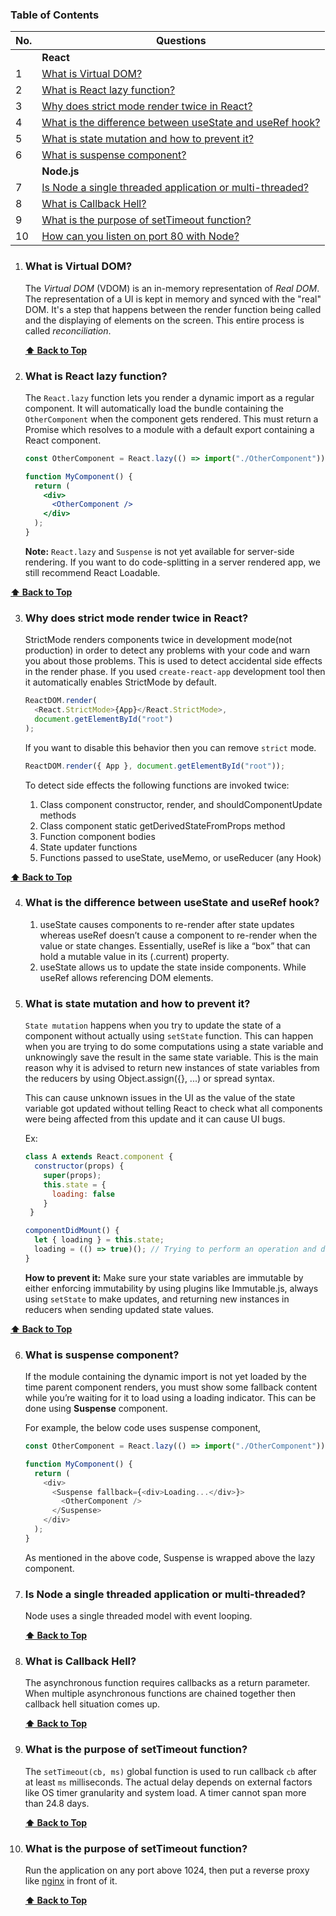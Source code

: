 ### Table of Contents

| No. | Questions                                                                                                            |
| --- | -------------------------------------------------------------------------------------------------------------------- |
|     | **React**                                                                                                            |
| 1   | [What is Virtual DOM?](#what-is-virtual-dom)                                                                         |
| 2   | [What is React lazy function?](#what-is-react-lazy-function)                                                         |
| 3   | [Why does strict mode render twice in React?](#why-does-strict-mode-render-twice-in-react)                           |
| 4   | [What is the difference between useState and useRef hook?](#what-is-the-difference-between-usestate-and-useref-hook) |
| 5   | [What is state mutation and how to prevent it?](#what-is-state-mutation-and-how-to-prevent-it)                       |
| 6   | [What is suspense component?](#what-is-suspense-component)                                                           |
|     | **Node.js**                                                                                                          |
| 7   | [Is Node a single threaded application or multi-threaded?](#is-node-a-single-threaded-application-or-multi-threaded) |
| 8   | [What is Callback Hell?](#what-is-callback-hell)                                                                     |
| 9   | [What is the purpose of setTimeout function?](#what-is-the-purpose-of-settimeout-function)                           |
| 10  | [How can you listen on port 80 with Node?](#how-can-you-listen-on-port-80-with-node)                                 |

1. ### What is Virtual DOM?

   The _Virtual DOM_ (VDOM) is an in-memory representation of _Real DOM_. The representation of a UI is kept in memory and synced with the "real" DOM. It's a step that happens between the render function being called and the displaying of elements on the screen. This entire process is called _reconciliation_.

   **[⬆ Back to Top](#table-of-contents)**

2. ### What is React lazy function?

   The `React.lazy` function lets you render a dynamic import as a regular component. It will automatically load the bundle containing the `OtherComponent` when the component gets rendered. This must return a Promise which resolves to a module with a default export containing a React component.

   ```jsx
   const OtherComponent = React.lazy(() => import("./OtherComponent"));

   function MyComponent() {
     return (
       <div>
         <OtherComponent />
       </div>
     );
   }
   ```

   **Note:**
   `React.lazy` and `Suspense` is not yet available for server-side rendering. If you want to do code-splitting in a server rendered app, we still recommend React Loadable.

**[⬆ Back to Top](#table-of-contents)**

3. ### Why does strict mode render twice in React?

   StrictMode renders components twice in development mode(not production) in order to detect any problems with your code and warn you about those problems. This is used to detect accidental side effects in the render phase. If you used `create-react-app` development tool then it automatically enables StrictMode by default.

   ```js
   ReactDOM.render(
     <React.StrictMode>{App}</React.StrictMode>,
     document.getElementById("root")
   );
   ```

   If you want to disable this behavior then you can remove `strict` mode.

   ```js
   ReactDOM.render({ App }, document.getElementById("root"));
   ```

   To detect side effects the following functions are invoked twice:

   1. Class component constructor, render, and shouldComponentUpdate methods
   2. Class component static getDerivedStateFromProps method
   3. Function component bodies
   4. State updater functions
   5. Functions passed to useState, useMemo, or useReducer (any Hook)

**[⬆ Back to Top](#table-of-contents)**

4. ### What is the difference between useState and useRef hook?

   1. useState causes components to re-render after state updates whereas useRef doesn’t cause a component to re-render when the value or state changes.
      Essentially, useRef is like a “box” that can hold a mutable value in its (.current) property.
   2. useState allows us to update the state inside components. While useRef allows referencing DOM elements.

5. ### What is state mutation and how to prevent it?

   `State mutation` happens when you try to update the state of a component without actually using `setState` function. This can happen when you are trying to do some computations using a state variable and unknowingly save the result in the same state variable. This is the main reason why it is advised to return new instances of state variables from the reducers by using Object.assign({}, ...) or spread syntax.

   This can cause unknown issues in the UI as the value of the state variable got updated without telling React to check what all components were being affected from this update and it can cause UI bugs.

   Ex:

   ```javascript
   class A extends React.component {
     constructor(props) {
       super(props);
       this.state = {
         loading: false
       }
    }

   componentDidMount() {
     let { loading } = this.state;
     loading = (() => true)(); // Trying to perform an operation and directly saving in a state variable
   }

   ```

   **How to prevent it:** Make sure your state variables are immutable by either enforcing immutability by using plugins like Immutable.js, always using `setState` to make updates, and returning new instances in reducers when sending updated state values.

**[⬆ Back to Top](#table-of-contents)**

6. ### What is suspense component?

   If the module containing the dynamic import is not yet loaded by the time parent component renders, you must show some fallback content while you’re waiting for it to load using a loading indicator. This can be done using **Suspense** component.

   For example, the below code uses suspense component,

   ```javascript
   const OtherComponent = React.lazy(() => import("./OtherComponent"));

   function MyComponent() {
     return (
       <div>
         <Suspense fallback={<div>Loading...</div>}>
           <OtherComponent />
         </Suspense>
       </div>
     );
   }
   ```

   As mentioned in the above code, Suspense is wrapped above the lazy component.

7. ### Is Node a single threaded application or multi-threaded?

   Node uses a single threaded model with event looping.

   **[⬆ Back to Top](#table-of-contents)**

8. ### What is Callback Hell?

   The asynchronous function requires callbacks as a return parameter. When multiple asynchronous functions are chained together then callback hell situation comes up.

   **[⬆ Back to Top](#table-of-contents)**

9. ### What is the purpose of setTimeout function?

   The `setTimeout(cb, ms)` global function is used to run callback `cb` after at least `ms` milliseconds. The actual delay depends on external factors like OS timer granularity and system load. A timer cannot span more than 24.8 days.

   **[⬆ Back to Top](#table-of-contents)**

10. ### What is the purpose of setTimeout function?

    Run the application on any port above 1024, then put a reverse proxy like [nginx](http://nginx.org/) in front of it.

    **[⬆ Back to Top](#table-of-contents)**
